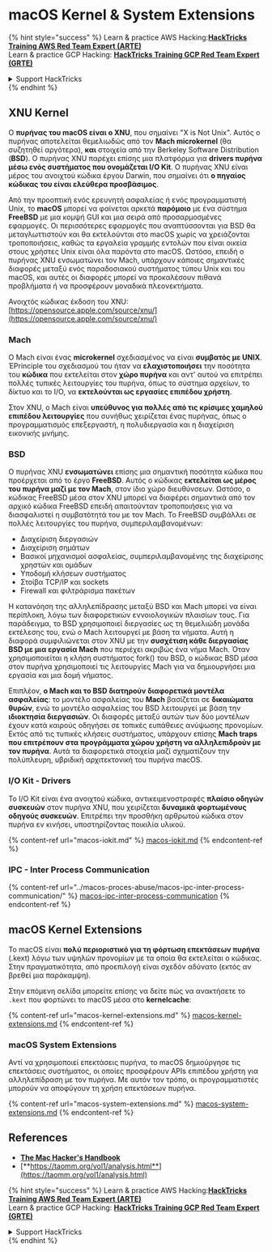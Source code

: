 # macOS Kernel & System Extensions

{% hint style="success" %}
Learn & practice AWS Hacking:<img src="../../../.gitbook/assets/arte.png" alt="" data-size="line">[**HackTricks Training AWS Red Team Expert (ARTE)**](https://training.hacktricks.xyz/courses/arte)<img src="../../../.gitbook/assets/arte.png" alt="" data-size="line">\
Learn & practice GCP Hacking: <img src="../../../.gitbook/assets/grte.png" alt="" data-size="line">[**HackTricks Training GCP Red Team Expert (GRTE)**<img src="../../../.gitbook/assets/grte.png" alt="" data-size="line">](https://training.hacktricks.xyz/courses/grte)

<details>

<summary>Support HackTricks</summary>

* Check the [**subscription plans**](https://github.com/sponsors/carlospolop)!
* **Join the** 💬 [**Discord group**](https://discord.gg/hRep4RUj7f) or the [**telegram group**](https://t.me/peass) or **follow** us on **Twitter** 🐦 [**@hacktricks\_live**](https://twitter.com/hacktricks\_live)**.**
* **Share hacking tricks by submitting PRs to the** [**HackTricks**](https://github.com/carlospolop/hacktricks) and [**HackTricks Cloud**](https://github.com/carlospolop/hacktricks-cloud) github repos.

</details>
{% endhint %}

## XNU Kernel

Ο **πυρήνας του macOS είναι ο XNU**, που σημαίνει "X is Not Unix". Αυτός ο πυρήνας αποτελείται θεμελιωδώς από τον **Mach microkernel** (θα συζητηθεί αργότερα), **και** στοιχεία από την Berkeley Software Distribution (**BSD**). Ο πυρήνας XNU παρέχει επίσης μια πλατφόρμα για **drivers πυρήνα μέσω ενός συστήματος που ονομάζεται I/O Kit**. Ο πυρήνας XNU είναι μέρος του ανοιχτού κώδικα έργου Darwin, που σημαίνει ότι **ο πηγαίος κώδικας του είναι ελεύθερα προσβάσιμος**.

Από την προοπτική ενός ερευνητή ασφαλείας ή ενός προγραμματιστή Unix, το **macOS** μπορεί να φαίνεται αρκετά **παρόμοιο** με ένα σύστημα **FreeBSD** με μια κομψή GUI και μια σειρά από προσαρμοσμένες εφαρμογές. Οι περισσότερες εφαρμογές που αναπτύσσονται για BSD θα μεταγλωττιστούν και θα εκτελούνται στο macOS χωρίς να χρειάζονται τροποποιήσεις, καθώς τα εργαλεία γραμμής εντολών που είναι οικεία στους χρήστες Unix είναι όλα παρόντα στο macOS. Ωστόσο, επειδή ο πυρήνας XNU ενσωματώνει τον Mach, υπάρχουν κάποιες σημαντικές διαφορές μεταξύ ενός παραδοσιακού συστήματος τύπου Unix και του macOS, και αυτές οι διαφορές μπορεί να προκαλέσουν πιθανά προβλήματα ή να προσφέρουν μοναδικά πλεονεκτήματα.

Ανοιχτός κώδικας έκδοση του XNU: [https://opensource.apple.com/source/xnu/](https://opensource.apple.com/source/xnu/)

### Mach

Ο Mach είναι ένας **microkernel** σχεδιασμένος να είναι **συμβατός με UNIX**. ΈPrinciple του σχεδιασμού του ήταν να **ελαχιστοποιήσει** την ποσότητα του **κώδικα** που εκτελείται στον **χώρο πυρήνα** και αντ' αυτού να επιτρέπει πολλές τυπικές λειτουργίες του πυρήνα, όπως το σύστημα αρχείων, το δίκτυο και το I/O, να **εκτελούνται ως εργασίες επιπέδου χρήστη**.

Στον XNU, ο Mach είναι **υπεύθυνος για πολλές από τις κρίσιμες χαμηλού επιπέδου λειτουργίες** που συνήθως χειρίζεται ένας πυρήνας, όπως ο προγραμματισμός επεξεργαστή, η πολυδιεργασία και η διαχείριση εικονικής μνήμης.

### BSD

Ο πυρήνας XNU **ενσωματώνει** επίσης μια σημαντική ποσότητα κώδικα που προέρχεται από το έργο **FreeBSD**. Αυτός ο κώδικας **εκτελείται ως μέρος του πυρήνα μαζί με τον Mach**, στον ίδιο χώρο διευθύνσεων. Ωστόσο, ο κώδικας FreeBSD μέσα στον XNU μπορεί να διαφέρει σημαντικά από τον αρχικό κώδικα FreeBSD επειδή απαιτούνταν τροποποιήσεις για να διασφαλιστεί η συμβατότητά του με τον Mach. Το FreeBSD συμβάλλει σε πολλές λειτουργίες του πυρήνα, συμπεριλαμβανομένων:

* Διαχείριση διεργασιών
* Διαχείριση σημάτων
* Βασικοί μηχανισμοί ασφαλείας, συμπεριλαμβανομένης της διαχείρισης χρηστών και ομάδων
* Υποδομή κλήσεων συστήματος
* Στοίβα TCP/IP και sockets
* Firewall και φιλτράρισμα πακέτων

Η κατανόηση της αλληλεπίδρασης μεταξύ BSD και Mach μπορεί να είναι περίπλοκη, λόγω των διαφορετικών εννοιολογικών πλαισίων τους. Για παράδειγμα, το BSD χρησιμοποιεί διεργασίες ως τη θεμελιώδη μονάδα εκτέλεσης του, ενώ ο Mach λειτουργεί με βάση τα νήματα. Αυτή η διαφορά συμφιλιώνεται στον XNU με την **συσχέτιση κάθε διεργασίας BSD με μια εργασία Mach** που περιέχει ακριβώς ένα νήμα Mach. Όταν χρησιμοποιείται η κλήση συστήματος fork() του BSD, ο κώδικας BSD μέσα στον πυρήνα χρησιμοποιεί τις λειτουργίες Mach για να δημιουργήσει μια εργασία και μια δομή νήματος.

Επιπλέον, **ο Mach και το BSD διατηρούν διαφορετικά μοντέλα ασφαλείας**: το μοντέλο ασφαλείας του **Mach** βασίζεται σε **δικαιώματα θυρών**, ενώ το μοντέλο ασφαλείας του BSD λειτουργεί με βάση την **ιδιοκτησία διεργασιών**. Οι διαφορές μεταξύ αυτών των δύο μοντέλων έχουν κατά καιρούς οδηγήσει σε τοπικές ευπάθειες ανύψωσης προνομίων. Εκτός από τις τυπικές κλήσεις συστήματος, υπάρχουν επίσης **Mach traps που επιτρέπουν στα προγράμματα χώρου χρήστη να αλληλεπιδρούν με τον πυρήνα**. Αυτά τα διαφορετικά στοιχεία μαζί σχηματίζουν την πολύπλευρη, υβριδική αρχιτεκτονική του πυρήνα macOS.

### I/O Kit - Drivers

Το I/O Kit είναι ένα ανοιχτού κώδικα, αντικειμενοστραφές **πλαίσιο οδηγών συσκευών** στον πυρήνα XNU, που χειρίζεται **δυναμικά φορτωμένους οδηγούς συσκευών**. Επιτρέπει την προσθήκη αρθρωτού κώδικα στον πυρήνα εν κινήσει, υποστηρίζοντας ποικιλία υλικού.

{% content-ref url="macos-iokit.md" %}
[macos-iokit.md](macos-iokit.md)
{% endcontent-ref %}

### IPC - Inter Process Communication

{% content-ref url="../macos-proces-abuse/macos-ipc-inter-process-communication/" %}
[macos-ipc-inter-process-communication](../macos-proces-abuse/macos-ipc-inter-process-communication/)
{% endcontent-ref %}

## macOS Kernel Extensions

Το macOS είναι **πολύ περιοριστικό για τη φόρτωση επεκτάσεων πυρήνα** (.kext) λόγω των υψηλών προνομίων με τα οποία θα εκτελείται ο κώδικας. Στην πραγματικότητα, από προεπιλογή είναι σχεδόν αδύνατο (εκτός αν βρεθεί μια παράκαμψη).

Στην επόμενη σελίδα μπορείτε επίσης να δείτε πώς να ανακτήσετε το `.kext` που φορτώνει το macOS μέσα στο **kernelcache**:

{% content-ref url="macos-kernel-extensions.md" %}
[macos-kernel-extensions.md](macos-kernel-extensions.md)
{% endcontent-ref %}

### macOS System Extensions

Αντί να χρησιμοποιεί επεκτάσεις πυρήνα, το macOS δημιούργησε τις επεκτάσεις συστήματος, οι οποίες προσφέρουν APIs επιπέδου χρήστη για αλληλεπίδραση με τον πυρήνα. Με αυτόν τον τρόπο, οι προγραμματιστές μπορούν να αποφύγουν τη χρήση επεκτάσεων πυρήνα.

{% content-ref url="macos-system-extensions.md" %}
[macos-system-extensions.md](macos-system-extensions.md)
{% endcontent-ref %}

## References

* [**The Mac Hacker's Handbook**](https://www.amazon.com/-/es/Charlie-Miller-ebook-dp-B004U7MUMU/dp/B004U7MUMU/ref=mt\_other?\_encoding=UTF8\&me=\&qid=)
* [**https://taomm.org/vol1/analysis.html**](https://taomm.org/vol1/analysis.html)

{% hint style="success" %}
Learn & practice AWS Hacking:<img src="../../../.gitbook/assets/arte.png" alt="" data-size="line">[**HackTricks Training AWS Red Team Expert (ARTE)**](https://training.hacktricks.xyz/courses/arte)<img src="../../../.gitbook/assets/arte.png" alt="" data-size="line">\
Learn & practice GCP Hacking: <img src="../../../.gitbook/assets/grte.png" alt="" data-size="line">[**HackTricks Training GCP Red Team Expert (GRTE)**<img src="../../../.gitbook/assets/grte.png" alt="" data-size="line">](https://training.hacktricks.xyz/courses/grte)

<details>

<summary>Support HackTricks</summary>

* Check the [**subscription plans**](https://github.com/sponsors/carlospolop)!
* **Join the** 💬 [**Discord group**](https://discord.gg/hRep4RUj7f) or the [**telegram group**](https://t.me/peass) or **follow** us on **Twitter** 🐦 [**@hacktricks\_live**](https://twitter.com/hacktricks\_live)**.**
* **Share hacking tricks by submitting PRs to the** [**HackTricks**](https://github.com/carlospolop/hacktricks) and [**HackTricks Cloud**](https://github.com/carlospolop/hacktricks-cloud) github repos.

</details>
{% endhint %}
